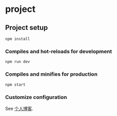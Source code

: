 # project

## Project setup
```
npm install
```

### Compiles and hot-reloads for development
```
npm run dev
```

### Compiles and minifies for production
```
npm start
```

### Customize configuration
See [个人博客](https://aysuki.com/).
